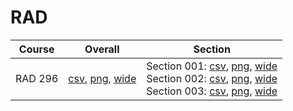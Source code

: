 # RAD

| Course | Overall | Section |
| ------ | ------- | ------- |
| RAD 296 | [csv](https://github.com/UCSD-Historical-Enrollment-Data/2025Fall/blob/main/overall/RAD%20296.csv), [png](https://raw.githubusercontent.com/UCSD-Historical-Enrollment-Data/2025Fall/main/plot_overall/RAD%20296.png), [wide](https://raw.githubusercontent.com/UCSD-Historical-Enrollment-Data/2025Fall/main/plot_overall_wide/RAD%20296.png) | Section 001: [csv](https://github.com/UCSD-Historical-Enrollment-Data/2025Fall/blob/main/section/RAD%20296_001.csv), [png](https://raw.githubusercontent.com/UCSD-Historical-Enrollment-Data/2025Fall/main/plot_section/RAD%20296_001.png), [wide](https://raw.githubusercontent.com/UCSD-Historical-Enrollment-Data/2025Fall/main/plot_section_wide/RAD%20296_001.png)<br>Section 002: [csv](https://github.com/UCSD-Historical-Enrollment-Data/2025Fall/blob/main/section/RAD%20296_002.csv), [png](https://raw.githubusercontent.com/UCSD-Historical-Enrollment-Data/2025Fall/main/plot_section/RAD%20296_002.png), [wide](https://raw.githubusercontent.com/UCSD-Historical-Enrollment-Data/2025Fall/main/plot_section_wide/RAD%20296_002.png)<br>Section 003: [csv](https://github.com/UCSD-Historical-Enrollment-Data/2025Fall/blob/main/section/RAD%20296_003.csv), [png](https://raw.githubusercontent.com/UCSD-Historical-Enrollment-Data/2025Fall/main/plot_section/RAD%20296_003.png), [wide](https://raw.githubusercontent.com/UCSD-Historical-Enrollment-Data/2025Fall/main/plot_section_wide/RAD%20296_003.png) |
